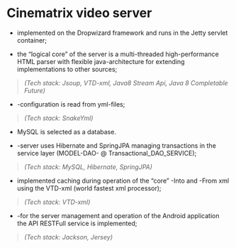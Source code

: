 # **Cinematrix video server**

-   implemented on the Dropwizard framework and runs in the Jetty servlet
    container;

-   the “logical core” of the server is a multi-threaded high-performance HTML
    parser with flexible java-architecture for extending implementations to
    other sources;

>   *(Tech stack: Jsoup, VTD-xml, Java8 Stream Api, Java 8 Completable Future)*

-   \-configuration is read from yml-files;

>   *(Tech stack: SnakeYml)*

-   MySQL is selected as a database.

-   \-server uses Hibernate and SpringJPA managing transactions in the service
    layer (MODEL-DAO- \@ Transactional_DAO_SERVICE);

>   *(Tech stack: MySQL, Hibernate, SpringJPA)*

-   implemented caching during operation of the “core” -Into and -From xml using
    the VTD-xml (world fastest xml processor);

>   *(Tech stack: VTD-xml)*

-   \-for the server management and operation of the Android application the API
    RESTFull service is implemented;

>   *(Tech stack: Jackson, Jersey)*
